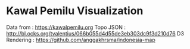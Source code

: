 # Kawal Pemilu Visualization

Data from    : https://kawalpemilu.org
Topo JSON    : http://bl.ocks.org/tvalentius/066b055d4d55de3eb303dc9f3d210d76
D3 Rendering : https://github.com/anggakhrsma/indonesia-map

